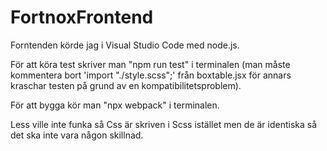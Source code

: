 # FortnoxFrontend

Forntenden körde jag i Visual Studio Code med node.js.
 
För att köra test skriver man "npm run test" i terminalen (man måste kommentera bort 'import "./style.scss";' från boxtable.jsx för annars kraschar testen på grund av en kompatibilitetsproblem).
 
För att bygga kör man "npx webpack" i terminalen.
 
Less ville inte funka så Css är skriven i Scss istället men de är identiska så det ska inte vara någon skillnad.
